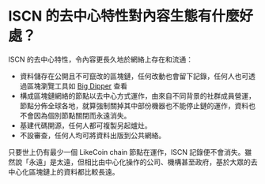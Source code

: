 # ISCN 的去中心特性對內容生態有什麼好處？

ISCN 的去中心特性，令內容更長久地於網絡上存在和流通：

* 資料儲存在公開且不可竄改的區塊鏈，任何改動也會留下記錄，任何人也可透過區塊瀏覽工具如 [Big Dipper](https://likecoin.bigdipper.live) 查看
* 構成區塊鏈網絡的節點以去中心方式運作，由來自不同背景的社群成員營運，節點分佈全球各地，就算強制關掉其中部份機器也不能停止鏈的運作，資料也不會因為個別節點關閉而永遠消失。
* 基建代碼開源，任何人都可複製另起爐灶。
* 不設審查，任何人均可將資料出版到公共網絡。

只要世上仍有最少一個 LikeCoin chain 節點在運作，ISCN 記錄便不會消失。雖然說「永遠」是太遠，但相比由中心化操作的公司、機構甚至政府，基於大眾的去中心化區塊鏈上的資料都比較長遠。

